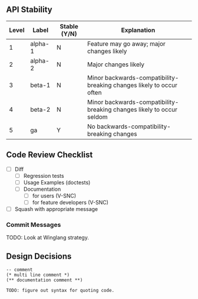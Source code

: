 ## API Stability

| Level | Label | Stable (Y/N) | Explanation |
|---|---|---|---|
|1|alpha-1|N|Feature may go away; major changes likely|
|2|alpha-2|N|Major changes likely|
|3|beta-1|N|Minor backwards-compatibility-breaking changes likely to occur often|
|4|beta-2|N|Minor backwards-compatibility-breaking changes likely to occur seldom|
|5|ga|Y|No backwards-compatibility-breaking changes|

## Code Review Checklist

- [ ] Diff
  - [ ] Regression tests
  - [ ] Usage Examples (doctests)
  - [ ] Documentation
    - [ ] for users (V-SNC)
    - [ ] for feature developers (V-SNC)
- [ ] Squash with appropriate message

### Commit Messages

TODO: Look at Winglang strategy.

## Design Decisions

```
-- comment
(* multi line comment *)
(** documentation comment **)

TODO: figure out syntax for quoting code.
```
